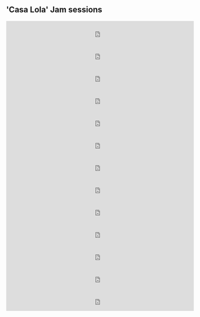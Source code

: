 ## 'Casa Lola' Jam sessions

<iframe width="100%" height="60" src="https://www.mixcloud.com/widget/iframe/?hide_cover=1&mini=1&feed=%2Faxlfc%2Fcasa-lola-jam-session-na-x%2F" frameborder="0" ></iframe>

<iframe width="100%" height="60" src="https://www.mixcloud.com/widget/iframe/?hide_cover=1&mini=1&feed=%2Faxlfc%2Fcasa-lola-jam-sessions-na-x-1%2F" frameborder="0" ></iframe>

<iframe width="100%" height="60" src="https://www.mixcloud.com/widget/iframe/?hide_cover=1&mini=1&feed=%2Faxlfc%2Fcasa-lola-jam-sessions-na-x-2%2F" frameborder="0" ></iframe>

<iframe width="100%" height="60" src="https://www.mixcloud.com/widget/iframe/?hide_cover=1&mini=1&feed=%2Faxlfc%2Fcasa-lola-jam-sessions-na-x-35%2F" frameborder="0" ></iframe>

<iframe width="100%" height="60" src="https://www.mixcloud.com/widget/iframe/?hide_cover=1&mini=1&feed=%2Faxlfc%2Fcasa-lola-jam-sessions-na-x-23%2F" frameborder="0" ></iframe>

<iframe width="100%" height="60" src="https://www.mixcloud.com/widget/iframe/?hide_cover=1&mini=1&feed=%2Faxlfc%2Fcasa-lola-jam-sessions-na-x-13%2F" frameborder="0" ></iframe>

<iframe width="100%" height="60" src="https://www.mixcloud.com/widget/iframe/?hide_cover=1&mini=1&feed=%2Faxlfc%2Fcasa-lola-jam-sessions-na-x-33%2F" frameborder="0" ></iframe>

<iframe width="100%" height="60" src="https://www.mixcloud.com/widget/iframe/?hide_cover=1&mini=1&feed=%2Faxlfc%2Fcasa-lola-jam-sessions-na-x-%CF%80%2F" frameborder="0" ></iframe>

<iframe width="100%" height="60" src="https://www.mixcloud.com/widget/iframe/?hide_cover=1&mini=1&feed=%2Faxlfc%2Fcasa-lola-jam-sessions-na-x-iv%2F" frameborder="0" ></iframe>

<iframe width="100%" height="60" src="https://www.mixcloud.com/widget/iframe/?hide_cover=1&mini=1&feed=%2Faxlfc%2Fcasa-lola-jam-sessions-na-x-iv-34%2F" frameborder="0" ></iframe>

<iframe width="100%" height="60" src="https://www.mixcloud.com/widget/iframe/?hide_cover=1&mini=1&feed=%2Faxlfc%2Fcasa-lola-jam-sessions-na-x-5%2F" frameborder="0" ></iframe>

<iframe width="100%" height="60" src="https://www.mixcloud.com/widget/iframe/?hide_cover=1&mini=1&feed=%2Faxlfc%2Fcasa-lola-jam-sessions-na-x-6%2F" frameborder="0" ></iframe>

<iframe width="100%" height="60" src="https://www.mixcloud.com/widget/iframe/?hide_cover=1&mini=1&feed=%2Faxlfc%2Fcasa-lola-jam-sessions-na-x-7%2F" frameborder="0" ></iframe>
